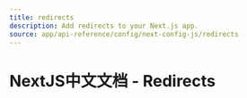 ```yaml
---
title: redirects
description: Add redirects to your Next.js app.
source: app/api-reference/config/next-config-js/redirects
---
```


# NextJS中文文档 - Redirects
